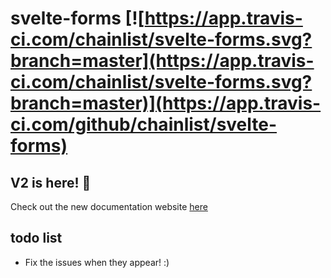 
# svelte-forms [![https://app.travis-ci.com/chainlist/svelte-forms.svg?branch=master](https://app.travis-ci.com/chainlist/svelte-forms.svg?branch=master)](https://app.travis-ci.com/github/chainlist/svelte-forms)

## V2 is here! 🎊

Check out the new documentation website [here](https://chainlist.github.io/svelte-forms/)

## todo list

- Fix the issues when they appear! :)

